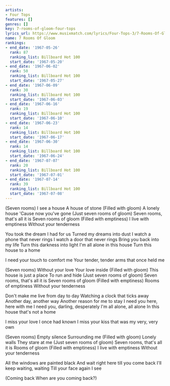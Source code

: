 ```yaml
---
artists:
- Four Tops
features: []
genres: []
key: 7-rooms-of-gloom-four-tops
lyrics_url: https://www.musixmatch.com/lyrics/Four-Tops-3/7-Rooms-Of-Gloom-1
name: 7 Rooms Of Gloom
rankings:
- end_date: '1967-05-26'
  rank: 87
  ranking_list: Billboard Hot 100
  start_date: '1967-05-20'
- end_date: '1967-06-02'
  rank: 50
  ranking_list: Billboard Hot 100
  start_date: '1967-05-27'
- end_date: '1967-06-09'
  rank: 30
  ranking_list: Billboard Hot 100
  start_date: '1967-06-03'
- end_date: '1967-06-16'
  rank: 19
  ranking_list: Billboard Hot 100
  start_date: '1967-06-10'
- end_date: '1967-06-23'
  rank: 14
  ranking_list: Billboard Hot 100
  start_date: '1967-06-17'
- end_date: '1967-06-30'
  rank: 14
  ranking_list: Billboard Hot 100
  start_date: '1967-06-24'
- end_date: '1967-07-07'
  rank: 20
  ranking_list: Billboard Hot 100
  start_date: '1967-07-01'
- end_date: '1967-07-14'
  rank: 39
  ranking_list: Billboard Hot 100
  start_date: '1967-07-08'
---
```

(Seven rooms) I see a house
A house of stone
(Filled with gloom) A lonely house
'Cause now you've gone
(Just seven rooms of gloom) Seven rooms, that's all it is
Seven rooms of gloom
(Filled with emptiness) I live with emptiness
Without your tenderness

You took the dream I had for us
Turned my dreams into dust
I watch a phone that never rings
I watch a door that never rings
Bring you back into my life
Turn this darkness into light
I'm all alone in this house
Turn this house to a home

I need your touch to comfort me
Your tender, tender arms that once held me

(Seven rooms) Without your love
Your love inside
{Filled with gloom) This house is just a place
To run and hide
(Just seven rooms of gloom) Seven rooms, that's all it is
Seven rooms of gloom
(Filled with emptiness) Rooms of emptiness
Without your tenderness

Don't make me live from day to day
Watching a clock that ticks away
Another day, another way
Another reason for me to stay
I need you here, here with me
I need you, darling, desperately
I'm all alone, all alone
In this house that's not a home

I miss your love I once had known
I miss your kiss that was my very, very own

(Seven rooms) Empty silence
Surrounding me
(Filled with gloom) Lonely walls
They stare at me
(Just seven rooms of gloom) Seven rooms, that's all it is
Rooms of gloom
(Filled with emptiness) I live with emptiness
Without your tenderness

All the windows are painted black
And wait right here till you come back
I'll keep waiting, waiting
Till your face again I see

(Coming back
When are you coming back?)
